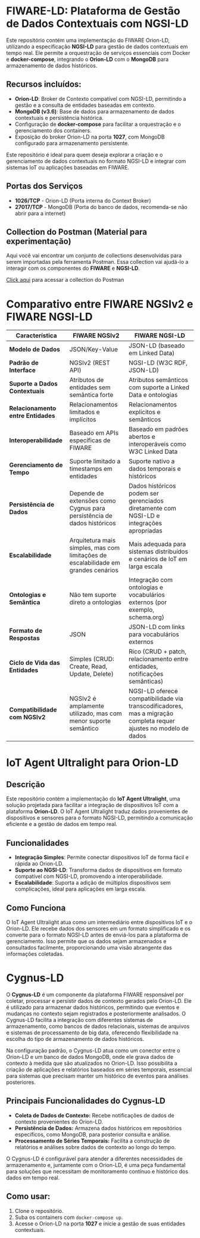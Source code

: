 # FIWARE-LD: Plataforma de Gestão de Dados Contextuais com NGSI-LD

Este repositório contém uma implementação do FIWARE Orion-LD, utilizando a especificação **NGSI-LD** para gestão de dados contextuais em tempo real. Ele permite a orquestração de serviços essenciais com Docker e **docker-compose**, integrando o **Orion-LD** com o **MongoDB** para armazenamento de dados históricos.

## Recursos incluídos:

- **Orion-LD**: Broker de Contexto compatível com NGSI-LD, permitindo a gestão e a consulta de entidades baseadas em contexto.
- **MongoDB (v3.6)**: Base de dados para armazenamento de dados contextuais e persistência histórica.
- Configuração de **docker-compose** para facilitar a orquestração e o gerenciamento dos containers.
- Exposição do broker Orion-LD na porta **1027**, com MongoDB configurado para armazenamento persistente.

Este repositório é ideal para quem deseja explorar a criação e o gerenciamento de dados contextuais no formato NGSI-LD e integrar com sistemas IoT ou aplicações baseadas em FIWARE.

## Portas dos Serviços

- **1026/TCP** - Orion-LD (Porta interna do Context Broker)
- **27017/TCP** - MongoDB (Porta do banco de dados, recomenda-se não abrir para a internet)

## Collection do Postman (Material para experimentação)

Aqui você vai encontrar um conjunto de collections desenvolvidas para serem importadas pela ferramenta Postman. Essa collection vai ajudá-lo a interagir com os componentes do **FIWARE** e **NGSI-LD**.

[Click aqui](https://www.postman.com/fiware/fiware-foundation-ev-s-public-workspace/folder/gthdx5a/linked-data-using-orion-ld)
para acessar a collection do Postman

# Comparativo entre FIWARE NGSIv2 e FIWARE NGSI-LD

| Característica                       |            FIWARE NGSIv2             |          FIWARE NGSI-LD           |
|--------------------------------------|--------------------------------------|-----------------------------------|
| **Modelo de Dados**                  | JSON/Key-Value                       | JSON-LD (baseado em Linked Data)  |
| **Padrão de Interface**              | NGSIv2 (REST API)                   | NGSI-LD (W3C RDF, JSON-LD)        |
| **Suporte a Dados Contextuais**      | Atributos de entidades sem semântica forte | Atributos semânticos com suporte a Linked Data e ontologias |
| **Relacionamento entre Entidades**   | Relacionamentos limitados e implícitos | Relacionamentos explícitos e semânticos |
| **Interoperabilidade**               | Baseado em APIs específicas de FIWARE | Baseado em padrões abertos e interoperáveis como W3C Linked Data |
| **Gerenciamento de Tempo**           | Suporte limitado a timestamps em entidades | Suporte nativo a dados temporais e históricos |
| **Persistência de Dados**            | Depende de extensões como Cygnus para persistência de dados históricos | Dados históricos podem ser gerenciados diretamente com NGSI-LD e integrações apropriadas |
| **Escalabilidade**                   | Arquitetura mais simples, mas com limitações de escalabilidade em grandes cenários | Mais adequada para sistemas distribuídos e cenários de IoT em larga escala |
| **Ontologias e Semântica**          | Não tem suporte direto a ontologias  | Integração com ontologias e vocabulários externos (por exemplo, schema.org) |
| **Formato de Respostas**             | JSON                                 | JSON-LD com links para vocabulários externos |
| **Ciclo de Vida das Entidades**      | Simples (CRUD: Create, Read, Update, Delete) | Rico (CRUD + patch, relacionamento entre entidades, notificações semânticas) |
| **Compatibilidade com NGSIv2**       | NGSIv2 é amplamente utilizado, mas com menor suporte semântico | NGSI-LD oferece compatibilidade via transcodificadores, mas a migração completa requer ajustes no modelo de dados |

# IoT Agent Ultralight para Orion-LD

## Descrição
Este repositório contém a implementação do **IoT Agent Ultralight**, uma solução projetada para facilitar a integração de dispositivos IoT com a plataforma **Orion-LD**. O IoT Agent Ultralight traduz dados provenientes de dispositivos e sensores para o formato NGSI-LD, permitindo a comunicação eficiente e a gestão de dados em tempo real.

## Funcionalidades
- **Integração Simples**: Permite conectar dispositivos IoT de forma fácil e rápida ao Orion-LD.
- **Suporte ao NGSI-LD**: Transforma dados de dispositivos em formato compatível com NGSI-LD, promovendo a interoperabilidade.
- **Escalabilidade**: Suporta a adição de múltiplos dispositivos sem complicações, ideal para aplicações em larga escala.

## Como Funciona
O IoT Agent Ultralight atua como um intermediário entre dispositivos IoT e o Orion-LD. Ele recebe dados dos sensores em um formato simplificado e os converte para o formato NGSI-LD antes de enviá-los para a plataforma de gerenciamento. Isso permite que os dados sejam armazenados e consultados facilmente, proporcionando uma visão abrangente das informações coletadas.

# Cygnus-LD

O **Cygnus-LD** é um componente da plataforma FIWARE responsável por coletar, processar e persistir dados de contexto gerados pelo Orion-LD. Ele é utilizado para armazenar dados históricos, permitindo que eventos e mudanças no contexto sejam registrados e posteriormente analisados. O Cygnus-LD facilita a integração com diferentes sistemas de armazenamento, como bancos de dados relacionais, sistemas de arquivos e sistemas de processamento de big data, oferecendo flexibilidade na escolha do tipo de armazenamento de dados históricos.

Na configuração padrão, o Cygnus-LD atua como um conector entre o Orion-LD e um banco de dados MongoDB, onde ele grava dados de contexto à medida que são atualizados no Orion-LD. Isso possibilita a criação de aplicações e relatórios baseados em séries temporais, essencial para sistemas que precisam manter um histórico de eventos para análises posteriores.

## Principais Funcionalidades do Cygnus-LD

- **Coleta de Dados de Contexto:** Recebe notificações de dados de contexto provenientes do Orion-LD.
- **Persistência de Dados:** Armazena dados históricos em repositórios específicos, como MongoDB, para posterior consulta e análise.
- **Processamento de Séries Temporais:** Facilita a construção de relatórios e análises sobre dados de contexto ao longo do tempo.

O Cygnus-LD é configurável para atender a diferentes necessidades de armazenamento e, juntamente com o Orion-LD, é uma peça fundamental para soluções que necessitam de monitoramento contínuo e histórico dos dados em tempo real.


## Como usar:

1. Clone o repositório.
2. Suba os containers com `docker-compose up`.
3. Acesse o Orion-LD na porta **1027** e inicie a gestão de suas entidades contextuais.

